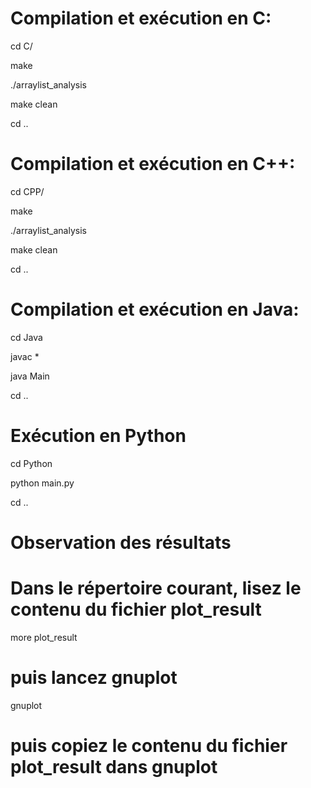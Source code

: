 # Compilation et exécution en C:

cd C/

make

./arraylist_analysis

make clean

cd ..

# Compilation et exécution en C++:

cd CPP/

make

./arraylist_analysis

make clean

cd ..

# Compilation et exécution en Java:

cd Java

javac *

java Main

cd ..

# Exécution en Python

cd Python

python main.py

cd ..

# Observation des résultats
# Dans le répertoire courant, lisez le contenu du fichier plot_result

more plot_result

# puis lancez gnuplot

gnuplot

# puis copiez le contenu du fichier plot_result dans gnuplot
